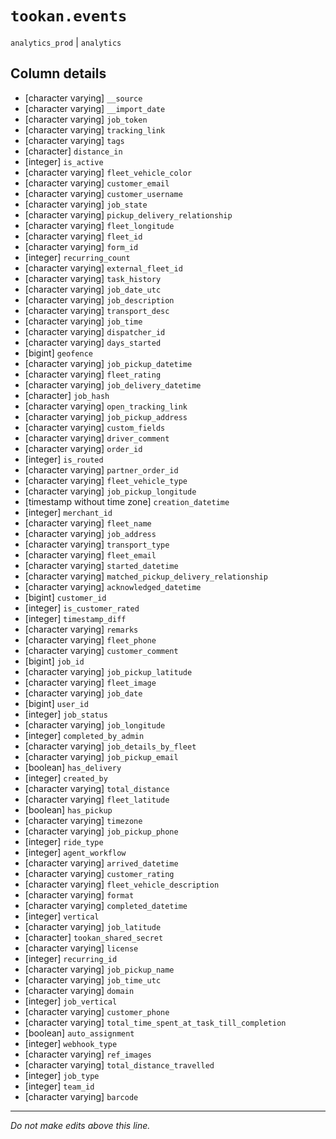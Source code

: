 # `tookan.events`
`analytics_prod` | `analytics`

## Column details
* [character varying] `__source`
* [character varying] `__import_date`
* [character varying] `job_token`
* [character varying] `tracking_link`
* [character varying] `tags`
* [character] `distance_in`
* [integer]   `is_active`
* [character varying] `fleet_vehicle_color`
* [character varying] `customer_email`
* [character varying] `customer_username`
* [character varying] `job_state`
* [character varying] `pickup_delivery_relationship`
* [character varying] `fleet_longitude`
* [character varying] `fleet_id`
* [character varying] `form_id`
* [integer]   `recurring_count`
* [character varying] `external_fleet_id`
* [character varying] `task_history`
* [character varying] `job_date_utc`
* [character varying] `job_description`
* [character varying] `transport_desc`
* [character varying] `job_time`
* [character varying] `dispatcher_id`
* [character varying] `days_started`
* [bigint]    `geofence`
* [character varying] `job_pickup_datetime`
* [character varying] `fleet_rating`
* [character varying] `job_delivery_datetime`
* [character] `job_hash`
* [character varying] `open_tracking_link`
* [character varying] `job_pickup_address`
* [character varying] `custom_fields`
* [character varying] `driver_comment`
* [character varying] `order_id`
* [integer]   `is_routed`
* [character varying] `partner_order_id`
* [character varying] `fleet_vehicle_type`
* [character varying] `job_pickup_longitude`
* [timestamp without time zone] `creation_datetime`
* [integer]   `merchant_id`
* [character varying] `fleet_name`
* [character varying] `job_address`
* [character varying] `transport_type`
* [character varying] `fleet_email`
* [character varying] `started_datetime`
* [character varying] `matched_pickup_delivery_relationship`
* [character varying] `acknowledged_datetime`
* [bigint]    `customer_id`
* [integer]   `is_customer_rated`
* [integer]   `timestamp_diff`
* [character varying] `remarks`
* [character varying] `fleet_phone`
* [character varying] `customer_comment`
* [bigint]    `job_id`
* [character varying] `job_pickup_latitude`
* [character varying] `fleet_image`
* [character varying] `job_date`
* [bigint]    `user_id`
* [integer]   `job_status`
* [character varying] `job_longitude`
* [integer]   `completed_by_admin`
* [character varying] `job_details_by_fleet`
* [character varying] `job_pickup_email`
* [boolean]   `has_delivery`
* [integer]   `created_by`
* [character varying] `total_distance`
* [character varying] `fleet_latitude`
* [boolean]   `has_pickup`
* [character varying] `timezone`
* [character varying] `job_pickup_phone`
* [integer]   `ride_type`
* [integer]   `agent_workflow`
* [character varying] `arrived_datetime`
* [character varying] `customer_rating`
* [character varying] `fleet_vehicle_description`
* [character varying] `format`
* [character varying] `completed_datetime`
* [integer]   `vertical`
* [character varying] `job_latitude`
* [character] `tookan_shared_secret`
* [character varying] `license`
* [integer]   `recurring_id`
* [character varying] `job_pickup_name`
* [character varying] `job_time_utc`
* [character varying] `domain`
* [integer]   `job_vertical`
* [character varying] `customer_phone`
* [character varying] `total_time_spent_at_task_till_completion`
* [boolean]   `auto_assignment`
* [integer]   `webhook_type`
* [character varying] `ref_images`
* [character varying] `total_distance_travelled`
* [integer]   `job_type`
* [integer]   `team_id`
* [character varying] `barcode`

-------------------------------------------------------------------------------
*Do not make edits above this line.*
